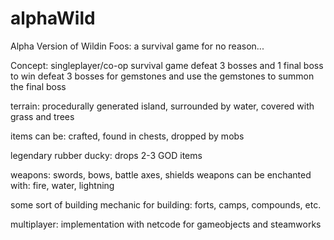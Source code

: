 # alphaWild
Alpha Version of Wildin Foos: a survival game for no reason...

Concept:
singleplayer/co-op survival game defeat 3 bosses and 1 final boss to win
  defeat 3 bosses for gemstones and use the gemstones to summon the final boss

terrain: procedurally generated island, surrounded by water, covered with grass and trees

items can be: crafted, found in chests, dropped by mobs

legendary rubber ducky: drops 2-3 GOD items

weapons: swords, bows, battle axes, shields
  weapons can be enchanted with: fire, water, lightning
  
some sort of building mechanic for building: forts, camps, compounds, etc.

multiplayer: implementation with netcode for gameobjects and steamworks
